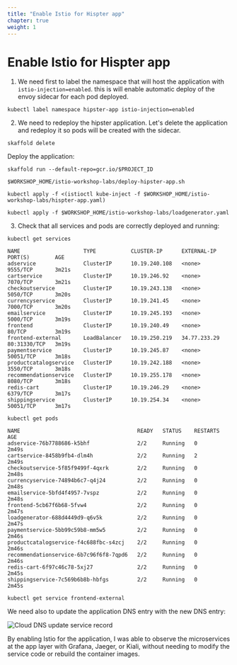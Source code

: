 ```yaml
---
title: "Enable Istio for Hispter app"
chapter: true
weight: 1
---
```


# Enable Istio for Hispter app

1. We need first to label the namespace that will host the application with `istio-injection=enabled`. this is will enable automatic deploy of the envoy sidecar for each pod deployed.

```
kubectl label namespace hipster-app istio-injection=enabled
```

2. We need to redeploy the hipster application. Let's delete the application and redeploy it so pods will be created with the sidecar.

```
skaffold delete
```

Deploy the application:

```
skaffold run --default-repo=gcr.io/$PROJECT_ID
```

```
$WORKSHOP_HOME/istio-workshop-labs/deploy-hipster-app.sh
```

```
kubectl apply -f <(istioctl kube-inject -f $WORKSHOP_HOME/istio-workshop-labs/hispter-app.yaml)
```


```
kubectl apply -f $WORKSHOP_HOME/istio-workshop-labs/loadgenerator.yaml
```



3. Check that all services and pods are correctly deployed and running:

```
kubectl get services
```

```
NAME                    TYPE           CLUSTER-IP      EXTERNAL-IP    PORT(S)        AGE
adservice               ClusterIP      10.19.240.108   <none>         9555/TCP       3m21s
cartservice             ClusterIP      10.19.246.92    <none>         7070/TCP       3m21s
checkoutservice         ClusterIP      10.19.243.138   <none>         5050/TCP       3m20s
currencyservice         ClusterIP      10.19.241.45    <none>         7000/TCP       3m20s
emailservice            ClusterIP      10.19.245.193   <none>         5000/TCP       3m19s
frontend                ClusterIP      10.19.240.49    <none>         80/TCP         3m19s
frontend-external       LoadBalancer   10.19.250.219   34.77.233.29   80:31330/TCP   3m19s
paymentservice          ClusterIP      10.19.245.87    <none>         50051/TCP      3m18s
productcatalogservice   ClusterIP      10.19.242.188   <none>         3550/TCP       3m18s
recommendationservice   ClusterIP      10.19.255.178   <none>         8080/TCP       3m18s
redis-cart              ClusterIP      10.19.246.29    <none>         6379/TCP       3m17s
shippingservice         ClusterIP      10.19.254.34    <none>         50051/TCP      3m17s
```

```
kubectl get pods
```

```
NAME                                     READY   STATUS    RESTARTS   AGE
adservice-76b7788686-k5bhf               2/2     Running   0          2m49s
cartservice-8458b9fb4-dlm4h              2/2     Running   2          2m49s
checkoutservice-5f85f9499f-4qxrk         2/2     Running   0          2m48s
currencyservice-74894b6c7-q4j24          2/2     Running   0          2m48s
emailservice-5bfd4f4957-7vspz            2/2     Running   0          2m48s
frontend-5cb67f6b68-5fvw4                2/2     Running   0          2m47s
loadgenerator-688d4449d9-q6v5k           2/2     Running   0          2m47s
paymentservice-5bb99c59b8-mm5w5          2/2     Running   0          2m46s
productcatalogservice-f4c688fbc-s4zcj    2/2     Running   0          2m46s
recommendationservice-6b7c96f6f8-7qpd6   2/2     Running   0          2m46s
redis-cart-6f97c46c78-5xj27              2/2     Running   0          2m45s
shippingservice-7c569b6b8b-hbfgs         2/2     Running   0          2m45s
```

```
kubectl get service frontend-external
```


We need also to update the application DNS entry with the new DNS entry:

![Cloud DNS update service record](/images/gcp-cloud-dns-record-updated.png?width=40pc)



By enabling Istio for the application, I was able to observe the microservices at the app layer with Grafana, Jaeger, or Kiali, without needing to modify the service code or rebuild the container images.

